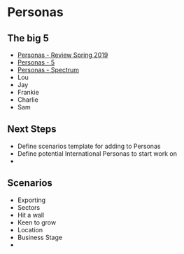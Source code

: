 # Personas

## The big 5
- [Personas - Review Spring 2019](/files/5personas.pdf)
- [Personas - 5](/files/personas.pdf)
- [Personas - Spectrum](/files/spectrum.pdf)
- Lou
- Jay
- Frankie
- Charlie
- Sam


## Next Steps
- Define scenarios template for adding to Personas
- Define potential International Personas to start work on
-



## Scenarios
- Exporting
- Sectors
- Hit a wall
- Keen to grow
- Location
- Business Stage
-
